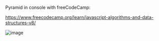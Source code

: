 Pyramid in console with freeCodeCamp:

https://www.freecodecamp.org/learn/javascript-algorithms-and-data-structures-v8/


![image](https://github.com/user-attachments/assets/767178d9-19de-41e1-a452-92a28e5cbd3e)
